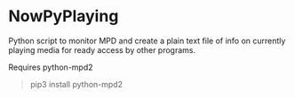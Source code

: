 # NowPyPlaying

Python script to monitor MPD and create a plain text file of info on currently playing media for ready access by other programs.

Requires python-mpd2

>pip3 install python-mpd2